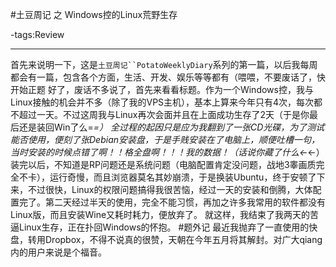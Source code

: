 #土豆周记 之 Windows控的Linux荒野生存

-tags:Review

----

首先来说明一下，这是`土豆周记``PotatoWeeklyDiary`系列的第一篇，以后我每周都会有一篇，包含各个方面，生活、开发、娱乐等等都有（喂喂，不要废话了，快开始正题
好了，废话不多说了，首先来看看标题。作为一个Windows控，我与Linux接触的机会并不多（除了我的VPS主机），基本上算来今年只有4次，每次都不超过一天。不过这周我与Linux再次会面并且在上面成功生存了2天（于是你最后还是装回Win了么=_=）
全过程的起因只是应为我翻到了一张CD光碟，为了测试能否使用，便刻了张Debian安装盘，于是手贱安装在了电脑上，顺便吐槽一句，当时安装的时候点错了啊！！格全盘啊！！！我的数据！（话说你藏了什么←_←）
装完以后，不知道是RP问题还是系统问题（电脑配置肯定没问题，战地3睾画质完全不卡），运行奇慢，而且浏览器莫名其妙崩溃，于是换装Ubuntu，终于安顿了下来，不过很快，Linux的权限问题搞得我很苦恼，经过一天的安装和倒腾，大体配置完了。第二天经过半天的使用，完全不能习惯，再加之许多我常用的软件都没有Linux版，而且安装Wine又耗时耗力，便放弃了。
就这样，我结束了我两天的苦逼Linux生存，正在扑回Windows的怀抱。
#题外记
最近我抛弃了一直使用的快盘，转用Dropbox，不得不说真的很赞，天朝在今年五月将其解封。对广大qiang内的用户来说是个福音。